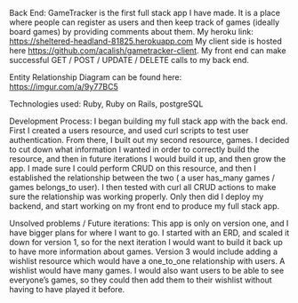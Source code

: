 Back End:
GameTracker is the first full stack app I have made. It is a place where people can register as users and then keep track of games (ideally board games) by providing comments about them.
My heroku link: https://sheltered-headland-81825.herokuapp.com  My client side is hosted here https://github.com/acalish/gametracker-client.  My front end can make successful GET / POST / UPDATE / DELETE calls to my back end.

Entity Relationship Diagram can be found here:
https://imgur.com/a/9y77BC5

Technologies used:
Ruby, Ruby on Rails, postgreSQL

Development Process:
I began building my full stack app with the back end. First I created a users resource, and used curl scripts to test user authentication.  From there, I built out my second resource, games.  I decided to cut down what information I wanted in order to correctly build the resource, and then in future iterations I would build it up, and then grow the app. I made sure I could perform CRUD on this resource, and then I established the relationship between the two ( a user has_many games / games belongs_to user).  I then tested with curl all CRUD actions to make sure the relationship was working properly.  Only then did I deploy my backend, and start working on my front end to produce my full stack app.

Unsolved problems / Future iterations:
This app is only on version one, and I have bigger plans for where I want to go.  I started with an ERD, and scaled it down for version 1, so for the next iteration I would want to build it back up to have more information about games.  Version 3 would include adding a wishlist resource which would have a one_to_one relationship with users.  A wishlist would have many games.  I would also want users to be able to see everyone’s games, so they could then add them to their wishlist without having to have played it before.
